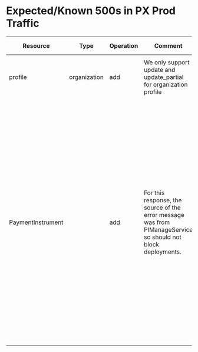 # Expected/Known 500s in PX Prod Traffic

| **Resource** | **Type** | **Operation** | **Comment** | **Expected error message** | **Sample URL** | **History data query** | **Long term fix** |
| --- | --- | --- | --- | --- | --- | --- | --- |
| profile | organization | add | We only support update and update\_partial for organization profile | System.ArgumentException: InfoDescription: Parameters are invalid or were not found.<br><br><br><br> | [https://paymentexperience.cp.microsoft.com/v7.0/e3cef4c0-0590-40cf-8adb-89d6fa5a9127/ProfileDescriptions?type=organization&partner=commercialstores&operation=Add&country=za&language=en-us](https://nam06.safelinks.protection.outlook.com/?url=https%3A%2F%2Fpaymentexperience.cp.microsoft.com%2Fv7.0%2Fe3cef4c0-0590-40cf-8adb-89d6fa5a9127%2FProfileDescriptions%3Ftype%3Dorganization%26partner%3Dcommercialstores%26operation%3DAdd%26country%3Dza%26language%3Den-us&amp;data=05%7C01%7Cjiefan%40microsoft.com%7Cd3854a12fe5a4b66729808da9526ac06%7C72f988bf86f141af91ab2d7cd011db47%7C1%7C0%7C637986290576761117%7CUnknown%7CTWFpbGZsb3d8eyJWIjoiMC4wLjAwMDAiLCJQIjoiV2luMzIiLCJBTiI6Ik1haWwiLCJXVCI6Mn0%3D%7C3000%7C%7C%7C&amp;sdata=EssIdoHRROcOpFRQRFF%2Bahw6LSqA7U7Umjnar87%2FnuA%3D&amp;reserved=0)<br><br> | <br><br>```<br>PidlSdkTelemetryEvents<br>```<br><br><br>`| where IngestTime > ago(30d)`<br><br>`|where PIDLResourceType == "Profile" and PartnerName == "commercialstores" and PidlSdkOperationType == "Add"`<br><br>`| extend portal = tostring(parse_url(PageUri).Host)`<br><br>`| where name == "Ms.Webi.OutgoingRequest" and ResourceType  == "organization"`<br><br>`|summarize count() by tolower(PartnerName), PidlSdkOperationType, ResourceType, OSRProtocolStatusCode`<br><br><br>500 is constantly returned in the past 30 days. It isn't introduced by recent change<br>![](/images/livesite/1-67133e03f2454ae48a2ee236d6c1dd45.png)<br><br> | Return 400 instead of 500<br><br> |
| PaymentInstrument | <br> | add | For this response, the source of the error message was from PIManageService so should not block deployments. | {<br><br>"CorrelationId": "5128a39d-5dc9-4689-afac-2832047c1d4d",<br><br>"ErrorCode": "TransactionServiceClientCallFailed",<br><br>"Message": "Inténtalo de nuevo. Ha habido un problema por nuestra parte. Espera un poco.",<br><br>"Source": "PXService",<br><br>"InnerError": {<br><br>"CorrelationId": "3e8f0ae8-3f72-4c62-9356-7c026678ee7d",<br><br>"ErrorCode": "TransactionServiceClientCallFailed",<br><br>"Message": "Service call failed. ServiceName: TransactionServiceClient, StatusCode: BadGateway, ResponseText: {\"payment\_instrument\":\"34ea7a80-b3a0-4e90-97e3-efba3dd2ffdd\",\"amount\":0.0,\"currency\":\"CLP\",\"country\":\"CL\",\"merchant\_reference\_number\":\"Z51NG05TCQWE\",\"merchant\_id\":\"D1010CCLP01\",\"additional\_validation\_info\":{\"cvv\_result\":\"none\",\"address\_validation\_result\":\"unknown\",\"zipcode\_validation\_result\":\"unknown\",\"name\_validation\_result\":\"unknown\"},\"id\":\"Z10059BUMNS38d50f585-cc22-4ec0-91c6-cc7844847f5f/cb8bc4b1-4b41-44ec-b7ff-a053476080ff\",\"status\":\"failed\",\"status\_details\":{\"code\":\"none\",\"processor\_response\":{\"responseCode\":\"PaymentMethodSystemError\",\"pspTransactionId\":\"T-30409-7cba48f0-8dd1-4f86-9559-1e1d2fbb57d4\",\"timestamp\":\"0001-01-01T00:00:00\",\"paymentMethodBrandResponseCode\":\"B0\",\"paymentMethodBrandResponseMessage\":\"EMISOR DESCONOCIDO\",\"paymentMethodBrandAdditionalData\":{}},\"error\_source\":\"external\_payment\_provider\",\"error\_code\":\"none\"},\"type\":\"Validate\",\"version\":\"2015-02-16\",\"links\":{\"self\":{\"href\":\"/493c3906-4c05-45ce-aa81-231d2c637fc6/validations/Z10059BUMNS38d50f585-cc22-4ec0-91c6-cc7844847f5f/cb8bc4b1-4b41-44ec-b7ff-a053476080ff\",\"method\":\"GET\"},\"payments\":{\"href\":\"/493c3906-4c05-45ce-aa81-231d2c637fc6/payments/Z10059BUMNS38d50f585-cc22-4ec0-91c6-cc7844847f5f\",\"method\":\"GET\"}}}",<br><br>"Source": "PIManagementService",<br><br>"Target": "TransactionServiceClient"<br><br>}<br><br>} | <br> | <br> | <br> |